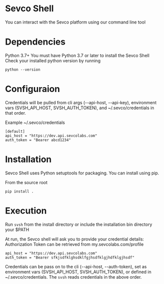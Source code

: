 # Sevco Shell
You can interact with the Sevco platform using our command line tool

# Dependencies

Python 3.7+
You must have Python 3.7 or later to install the Sevco Shell
Check your installed python version by running
```
python --version
```

# Configuraion
Credentials will be pulled from cli args (--api-host, --api-key), environment vars (SVSH\_API\_HOST, SVSH\_AUTH\_TOKEN),
and ~/.sevco/credentials in that order.

Example ~/.sevco/credentials
```
[default]
api_host = "https://dev.api.sevcolabs.com"
auth_token = "Bearer abcd1234"
```

# Installation

Sevco Shell uses Python setuptools for packaging.  You can install using pip.

From the source root
```
pip install .
```

# Execution

Run `svsh` from the install directory or include the installation bin directory your $PATH

At run, the Sevco shell will ask you to provide your credential details:
Authorization Token can be retrieved from my.sevcolabs.com/profile
```
api_host = "https://dev.api.sevcolabs.com"
auth_token = "Bearer sfkjsdfklghsdklfgjhsdfklgjhdfklgjhsdf"
```

Credentials can be pass on to the cli (--api-host, --auth-token), set as environment vars (SVSH\_API\_HOST, SVSH\_AUTH\_TOKEN), or defined in ~/.sevco/credentials.
The `svsh` reads credentials in the above order.
